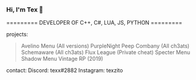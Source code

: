 ### Hi, I'm Tex 🙂
========= DEVELOPER OF C++, C#, LUA, JS, PYTHON =========

projects:
> Avelino Menu (All versions) 
> PurpleNight 
> Peep Combany (All ch3ats) 
> Schemaware (All ch3ats) 
> Flux League (Private cheat) 
> Specter Menu 
> Shadow Menu 
> Vintage RP (2019)

contact: 
Discord: texx#2882 
Instagram: texzito
